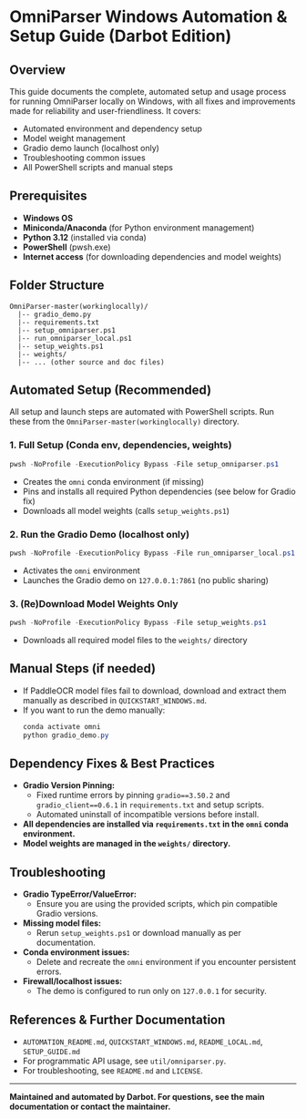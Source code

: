 # OmniParser Windows Automation & Setup Guide (Darbot Edition)

## Overview
This guide documents the complete, automated setup and usage process for running OmniParser locally on Windows, with all fixes and improvements made for reliability and user-friendliness. It covers:
- Automated environment and dependency setup
- Model weight management
- Gradio demo launch (localhost only)
- Troubleshooting common issues
- All PowerShell scripts and manual steps

## Prerequisites
- **Windows OS**
- **Miniconda/Anaconda** (for Python environment management)
- **Python 3.12** (installed via conda)
- **PowerShell** (pwsh.exe)
- **Internet access** (for downloading dependencies and model weights)

## Folder Structure
```
OmniParser-master(workinglocally)/
  |-- gradio_demo.py
  |-- requirements.txt
  |-- setup_omniparser.ps1
  |-- run_omniparser_local.ps1
  |-- setup_weights.ps1
  |-- weights/
  |-- ... (other source and doc files)
```

## Automated Setup (Recommended)
All setup and launch steps are automated with PowerShell scripts. Run these from the `OmniParser-master(workinglocally)` directory.

### 1. Full Setup (Conda env, dependencies, weights)
```powershell
pwsh -NoProfile -ExecutionPolicy Bypass -File setup_omniparser.ps1
```
- Creates the `omni` conda environment (if missing)
- Pins and installs all required Python dependencies (see below for Gradio fix)
- Downloads all model weights (calls `setup_weights.ps1`)

### 2. Run the Gradio Demo (localhost only)
```powershell
pwsh -NoProfile -ExecutionPolicy Bypass -File run_omniparser_local.ps1
```
- Activates the `omni` environment
- Launches the Gradio demo on `127.0.0.1:7861` (no public sharing)

### 3. (Re)Download Model Weights Only
```powershell
pwsh -NoProfile -ExecutionPolicy Bypass -File setup_weights.ps1
```
- Downloads all required model files to the `weights/` directory

## Manual Steps (if needed)
- If PaddleOCR model files fail to download, download and extract them manually as described in `QUICKSTART_WINDOWS.md`.
- If you want to run the demo manually:
  ```powershell
  conda activate omni
  python gradio_demo.py
  ```

## Dependency Fixes & Best Practices
- **Gradio Version Pinning:**
  - Fixed runtime errors by pinning `gradio==3.50.2` and `gradio_client==0.6.1` in `requirements.txt` and setup scripts.
  - Automated uninstall of incompatible versions before install.
- **All dependencies are installed via `requirements.txt` in the `omni` conda environment.**
- **Model weights are managed in the `weights/` directory.**

## Troubleshooting
- **Gradio TypeError/ValueError:**
  - Ensure you are using the provided scripts, which pin compatible Gradio versions.
- **Missing model files:**
  - Rerun `setup_weights.ps1` or download manually as per documentation.
- **Conda environment issues:**
  - Delete and recreate the `omni` environment if you encounter persistent errors.
- **Firewall/localhost issues:**
  - The demo is configured to run only on `127.0.0.1` for security.

## References & Further Documentation
- `AUTOMATION_README.md`, `QUICKSTART_WINDOWS.md`, `README_LOCAL.md`, `SETUP_GUIDE.md`
- For programmatic API usage, see `util/omniparser.py`.
- For troubleshooting, see `README.md` and `LICENSE`.

---
**Maintained and automated by Darbot. For questions, see the main documentation or contact the maintainer.**
